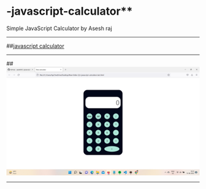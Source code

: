 # -javascript-calculator**
Simple JavaScript Calculator by Asesh raj

---
##[javascript calculator](file:///C:/Users/hp/OneDrive/Desktop/New%20folder%20(2)/-javascript-calculator/calc.html)

---

##![Image Link](https://github.com/asesh561/-javascript-calculator/blob/main/Screenshot%20(775).png)

---

